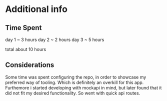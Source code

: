 # Additional info

## Time Spent

day 1 ~ 3 hours
day 2 ~ 2 hours
day 3 ~ 5 hours

total about 10 hours

## Considerations

Some time was spent configuring the repo, in order to showcase my preferred way of tooling. Which is definitely an overkill for this app. Furthemore i started developing with mockapi in mind, but later found that it did not fit my desired functionality. So went with quick api routes.
